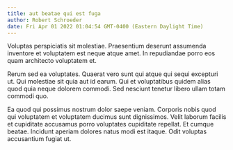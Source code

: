 ```yaml
---
title: aut beatae qui est fuga
author: Robert Schroeder
date: Fri Apr 01 2022 01:04:54 GMT-0400 (Eastern Daylight Time)
---
```

Voluptas perspiciatis sit molestiae. Praesentium deserunt assumenda inventore et voluptatem est neque atque amet. In repudiandae porro eos quam architecto voluptatem et.

 Rerum sed ea voluptates. Quaerat vero sunt qui atque qui sequi excepturi ut. Qui molestiae sit quia aut id earum. Qui et voluptatibus quidem alias quod quia neque dolorem commodi. Sed nesciunt tenetur libero ullam totam commodi quo.

 Ea quod qui possimus nostrum dolor saepe veniam. Corporis nobis quod qui voluptatem et voluptatem ducimus sunt dignissimos. Velit laborum facilis et cupiditate accusamus porro voluptates cupiditate repellat. Et cumque beatae. Incidunt aperiam dolores natus modi est itaque. Odit voluptas accusantium fugiat ut.
